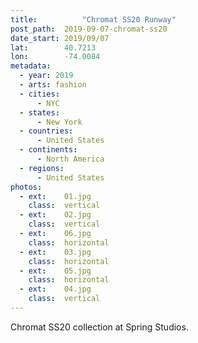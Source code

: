 ```yaml
---
title:			"Chromat SS20 Runway"
post_path:	2019-09-07-chromat-ss20
date_start:	2019/09/07
lat:        40.7213
lon:        -74.0084
metadata:
  - year: 2019
  - arts: fashion
  - cities:
      - NYC
  - states:
      - New York
  - countries:
      - United States
  - continents:
      - North America
  - regions:
      - United States
photos:
  - ext:    01.jpg
    class:  vertical
  - ext:    02.jpg
    class:  vertical
  - ext:    06.jpg
    class:  horizontal
  - ext:    03.jpg
    class:  horizontal
  - ext:    05.jpg
    class:  horizontal
  - ext:    04.jpg
    class:  vertical
---
```

Chromat SS20 collection at Spring Studios.